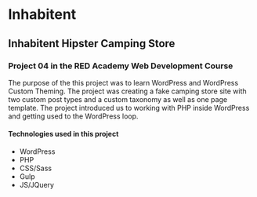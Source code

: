 # Inhabitent

## Inhabitent Hipster Camping Store

### Project 04 in the RED Academy Web Development Course

The purpose of the this project was to learn WordPress and WordPress Custom Theming. The project was creating a fake camping store site
with two custom post types and a custom taxonomy as well as one page template. The project introduced us to working with PHP inside WordPress
and getting used to the WordPress loop.

#### Technologies used in this project

* WordPress
* PHP
* CSS/Sass
* Gulp
* JS/JQuery
